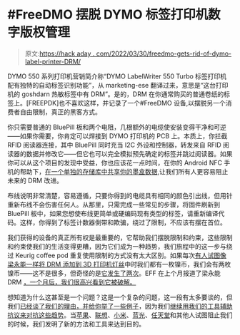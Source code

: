 # #FreeDMO 摆脱 DYMO 标签打印机数字版权管理

> 原文:[https://hack aday . com/2022/03/30/freedmo-gets-rid-of-dymo-label-printer-DRM/](https://hackaday.com/2022/03/30/freedmo-gets-rid-of-dymo-label-printer-drm/)

DYMO 550 系列打印机营销简介称“DYMO LabelWriter 550 Turbo 标签打印机配有独特的自动标签识别功能”，从 marketing-ese 翻译过来，意思是“这台打印机的 goshdarn 热敏标签中有 DRM”。是的，DRM 在你通常购买的普通卷纸的标签上。[FREEPDK]也不喜欢这样，并记录了一个#FreeDMO 设备,以摆脱另一个消费者自由限制，真正的黑客方式。

你只需要普通的 BluePill 板和两个电阻，几根额外的电缆使安装变得干净和可逆——如果你需要，你肯定可以焊接到 DYMO 打印机的 PCB 上。本质上，你拦截 RFID 阅读器连接，其中 BluePill 同时充当 I2C 外设和控制器，转发来自 RFID 阅读器的数据并修改它——但它也可以完全模拟预先确定的标签并跳过阅读器。如果你可以从这个项目的发现中受益，你也应该花一点时间，在你的 Android NFC 手机的帮助下，[在一个单独的存储库中共享你的墨盒数据](https://github.com/free-dmo/free-dmo-tag-dump),让我们所有人更容易阻止未来的 DRM 改进。

布线说明非常清楚，容易遵循，只要你得到的电缆具有相同的颜色引出线，但用针重新布线不会伤害任何人。从那里，只需完成一些常见的步骤，将固件刷新到 BluePill 板中，如果您想使布线更简单或硬编码现有类型的标签，请重新编译代码。这样，你得到了标签计数器倒带和欺骗，绕过了限制，不应该有摆在首位。

我们获得的设备的真正所有权是最重要的，它帮助我们摆脱限制和约束，这些限制和约束使我们的生活变得更糟，因为它们成为一种趋势，我们旅程中的这一步与绕过 Keurig coffee pod 重复使用限制的方式没有太大区别。如果每次[有人试图像梁永能一样将 DRM 添加到 3D 打印机灯丝](https://hackaday.com/2014/04/10/resetting-drm-on-3d-printer-filament/)中时我们都有一枚镍币，我们会有两枚镍币——这不是很多，但奇怪的是[它发生了两次](https://hackaday.com/2016/01/12/hacking-chipped-3d-printer-filament-on-the-da-vinci-printer/)。EFF 在上个月报道了梁永能 DRM [，一个月后，我们很高兴看到它被破解。](https://www.eff.org/deeplinks/2022/02/worst-timeline-printer-company-putting-drm-paper-now)

想知道为什么这甚至是一个问题？这是一个复杂的问题，这一段有太多要谈的，但我们[已经谈了我们的理由，并给你举了一些例子](https://hackaday.com/2022/01/08/the-year-of-owning-it/)，因为我们[继续用我们的工具辅助抗议来对抗这些趋势](https://hackaday.com/2022/01/15/hacking-is-hacking/)。当[苹果](https://hackaday.com/2010/02/13/ipod-shuffle-headphone-remote-reverse-engineered/)、[联想](https://hackaday.com/2016/02/11/unlocking-thinkpad-batteries/)、[小米](https://hackaday.com/2019/10/24/reverse-engineering-xiaomi-iot-firmware/)、[蓝光](https://hackaday.com/2014/09/08/unbricking-a-bluray-drive/)、[任天堂](https://hackaday.com/2021/06/13/super-mario-bros-35-lives-again-with-a-fan-made-server/)和其他人试图阻止我们的时候，我们发明了新的方法和工具来达到目的。